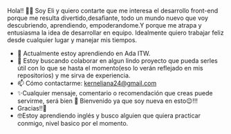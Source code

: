 Hola!! 🙋🏼‍
Soy Eli y quiero contarte que me interesa el desarrollo front-end porque me resulta divertido,desafiante, todo un mundo nuevo que voy descubriendo, aprendiendo, empoderandome.Y porque me atrapa y entusiasma la idea de desarrollar en equipo. Idealmente quiero trabajar feliz desde cualquier lugar y manejar mis tiempos.
- 🌱 Actualmente estoy aprendiendo en Ada ITW.
- 👯 Estoy buscando colaborar en algun lindo proyecto que pueda serles útil con lo que se hasta el momento(eso lo verán reflejado en mis repositorios) y me sirva de experiencia.
- 📫 Cómo contactarme: kerneliana24@gmail.com
- ✨Cualquier mensaje, comentario o recomendación que creas puede servirme, será bien 🤗 Bienvenido ya que soy nueva en esto😉!!!
- Gracias!!💖
- 🤓Estoy aprendiendo inglés y busco alguien que quiera practicar conmigo, nivel basico por el momento.
